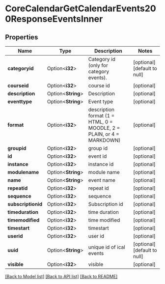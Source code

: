 # CoreCalendarGetCalendarEvents200ResponseEventsInner

## Properties

Name | Type | Description | Notes
------------ | ------------- | ------------- | -------------
**categoryid** | Option<**i32**> | Category id (only for category events). | [optional][default to null]
**courseid** | Option<**i32**> | course id | [optional]
**description** | Option<**String**> | Description | [optional]
**eventtype** | Option<**String**> | Event type | [optional]
**format** | Option<**i32**> | description format (1 = HTML, 0 = MOODLE, 2 = PLAIN, or 4 = MARKDOWN) | [optional]
**groupid** | Option<**i32**> | group id | [optional]
**id** | Option<**i32**> | event id | [optional]
**instance** | Option<**i32**> | instance id | [optional]
**modulename** | Option<**String**> | module name | [optional]
**name** | Option<**String**> | event name | [optional]
**repeatid** | Option<**i32**> | repeat id | [optional]
**sequence** | Option<**i32**> | sequence | [optional]
**subscriptionid** | Option<**i32**> | Subscription id | [optional]
**timeduration** | Option<**i32**> | time duration | [optional]
**timemodified** | Option<**i32**> | time modified | [optional]
**timestart** | Option<**i32**> | timestart | [optional]
**userid** | Option<**i32**> | user id | [optional]
**uuid** | Option<**String**> | unique id of ical events | [optional][default to null]
**visible** | Option<**i32**> | visible | [optional]

[[Back to Model list]](../README.md#documentation-for-models) [[Back to API list]](../README.md#documentation-for-api-endpoints) [[Back to README]](../README.md)


